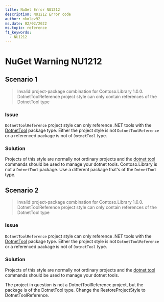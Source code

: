 ```yaml
---
title: NuGet Error NU1212
description: NU1212 Error code
author: nkolev92
ms.date: 02/02/2022
ms.topic: reference
f1_keywords: 
  - NU1212
---
```


# NuGet Warning NU1212

## Scenario 1

> Invalid project-package combination for Contoso.Library 1.0.0. DotnetToolReference project style can only contain references of the DotnetTool type

### Issue

`DotnetToolReference` project style can only reference .NET tools with the [DotnetTool](../../create-packages/set-package-type.md#known-package-types) package type. Either the project style is not `DotnetToolReference` or a referenced package is not of `DotnetTool` type.

### Solution

Projects of this style are normally not ordinary projects and the [dotnet tool](/dotnet/core/tools/global-tools) commands should be used to manage your dotnet tools.
Contoso.Library is not a `DotnetTool` package.
Use a different package that's of the `DotnetTool` type.

## Scenario 2

> Invalid project-package combination for Contoso.Library 1.0.0. DotnetToolReference project style can only contain references of the DotnetTool type

### Issue

`DotnetToolReference` project style can only reference .NET tools with the [DotnetTool](../../create-packages/set-package-type.md#known-package-types) package type. Either the project style is not `DotnetToolReference` or a referenced package is not of `DotnetTool` type.

### Solution

Projects of this style are normally not ordinary projects and the [dotnet tool](/dotnet/core/tools/global-tools) commands should be used to manage your dotnet tools.

The project in question is not a DotnetToolReference project, but the package is of the DotnetTool type.
Change the RestoreProjectStyle to DotnetToolReference.
